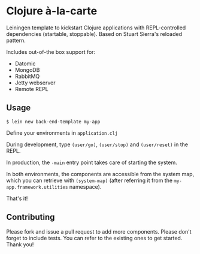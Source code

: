 Clojure à-la-carte
=================

Leiningen template to kickstart Clojure applications with REPL-controlled dependencies (startable, stoppable). Based on Stuart Sierra's reloaded pattern.

Includes out-of-the box support for:

* Datomic
* MongoDB
* RabbitMQ
* Jetty webserver
* Remote REPL

## Usage

    $ lein new back-end-template my-app

Define your environments in `application.clj`

During development, type `(user/go)`, `(user/stop)` and `(user/reset)` in the REPL.

In production, the `-main` entry point takes care of starting the system.

In both environments, the components are accessible from the system map, which you can retrieve with `(system-map)` (after referring it from the `my-app.framework.utilities` namespace).

That's it!

## Contributing

Please fork and issue a pull request to add more components.
Please don't forget to include tests. You can refer to the existing ones to get started. Thank you!
